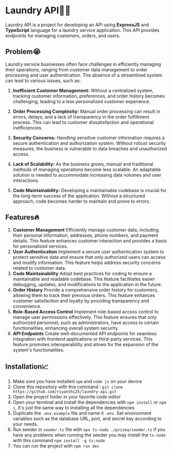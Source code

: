 # Laundry API🧺🥶
Laundry API is a project for developing an API using **ExpressJS** and **TypeScript** language for a laundry service application. This API provides endpoints for managing customers, orders, and users.

## Problem😭
Laundry service businesses often face challenges in efficiently managing their operations, ranging from customer data management to order processing and user authentication. The absence of a streamlined system can lead to various issues, such as:

1.  **Inefficient Customer Management:** Without a centralized system, tracking customer information, preferences, and order history becomes challenging, leading to a less personalized customer experience.
    
2.  **Order Processing Complexity:** Manual order processing can result in errors, delays, and a lack of transparency in the order fulfillment process. This can lead to customer dissatisfaction and operational inefficiencies.
    
3.  **Security Concerns:** Handling sensitive customer information requires a secure authentication and authorization system. Without robust security measures, the business is vulnerable to data breaches and unauthorized access.
    
4.  **Lack of Scalability:** As the business grows, manual and traditional methods of managing operations become less scalable. An adaptable solution is needed to accommodate increasing data volumes and user interactions.
    
5.  **Code Maintainability:** Developing a maintainable codebase is crucial for the long-term success of the application. Without a structured approach, code becomes harder to maintain and prone to errors.

## Features🔥
1. **Customer Management**
Efficiently manage customer data, including their personal information, addresses, phone numbers, and payment details. This feature enhances customer interaction and provides a basis for personalized services.
2. **User Authentication**
Implement a secure user authentication system to protect sensitive data and ensure that only authorized users can access and modify information. This feature helps address security concerns related to customer data.
3. **Code Maintainability**
Adopt best practices for coding to ensure a maintainable and readable codebase. This feature facilitates easier debugging, updates, and modifications to the application in the future.
 4. **Order History**
Provide a comprehensive order history for customers, allowing them to track their previous orders. This feature enhances customer satisfaction and loyalty by providing transparency and convenience.
 5. **Role-Based Access Control**
Implement role-based access control to manage user permissions effectively. This feature ensures that only authorized personnel, such as administrators, have access to certain functionalities, enhancing overall system security.
 6. **API Endpoints**
Create well-documented API endpoints for seamless integration with frontend applications or third-party services. This feature promotes interoperability and allows for the expansion of the system's functionalities.

## Installation📈
 1. Make sure you have installed  `npm` and	 `node js` on your device
 2. Clone this repository  with this command : `git clone https://github.com/riyanthi25/laundry-api.git`
 3. Open the project folder in your favorite code editor
 4. Open your terminal and install the dependencies with `npm install` or `npm i`, it's just the same way to installing all the dependencies
 5. Duplicate the `.env.example` file and name it `.env`. Set environment variables such as the database URL, port, and secret key according to your needs.
 6. Run seeder in `seeder.ts` file with `npx ts-node ./prisma/seeder.ts` if you have any problems when running the seeder you may install the `ts-node` with this command `npm install -g ts-node`
 7. You can run the project with `npm run dev`
